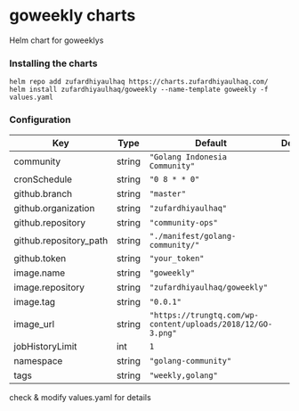# goweekly charts
Helm chart for goweeklys

### Installing the charts
```
helm repo add zufardhiyaulhaq https://charts.zufardhiyaulhaq.com/
helm install zufardhiyaulhaq/goweekly --name-template goweekly -f values.yaml
```

### Configuration

| Key | Type | Default | Description |
|-----|------|---------|-------------|
| community | string | `"Golang Indonesia Community"` |  |
| cronSchedule | string | `"0 8 * * 0"` |  |
| github.branch | string | `"master"` |  |
| github.organization | string | `"zufardhiyaulhaq"` |  |
| github.repository | string | `"community-ops"` |  |
| github.repository_path | string | `"./manifest/golang-community/"` |  |
| github.token | string | `"your_token"` |  |
| image.name | string | `"goweekly"` |  |
| image.repository | string | `"zufardhiyaulhaq/goweekly"` |  |
| image.tag | string | `"0.0.1"` |  |
| image_url | string | `"https://trungtq.com/wp-content/uploads/2018/12/GO-3.png"` |  |
| jobHistoryLimit | int | `1` |  |
| namespace | string | `"golang-community"` |  |
| tags | string | `"weekly,golang"` |  |

check & modify values.yaml for details
